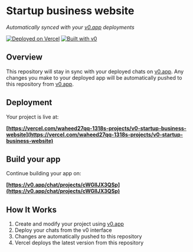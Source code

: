 # Startup business website

*Automatically synced with your [v0.app](https://v0.app) deployments*

[![Deployed on Vercel](https://img.shields.io/badge/Deployed%20on-Vercel-black?style=for-the-badge&logo=vercel)](https://vercel.com/waheed27qq-1318s-projects/v0-startup-business-website)
[![Built with v0](https://img.shields.io/badge/Built%20with-v0.app-black?style=for-the-badge)](https://v0.app/chat/projects/cWGllJX3QSp)

## Overview

This repository will stay in sync with your deployed chats on [v0.app](https://v0.app).
Any changes you make to your deployed app will be automatically pushed to this repository from [v0.app](https://v0.app).

## Deployment

Your project is live at:

**[https://vercel.com/waheed27qq-1318s-projects/v0-startup-business-website](https://vercel.com/waheed27qq-1318s-projects/v0-startup-business-website)**

## Build your app

Continue building your app on:

**[https://v0.app/chat/projects/cWGllJX3QSp](https://v0.app/chat/projects/cWGllJX3QSp)**

## How It Works

1. Create and modify your project using [v0.app](https://v0.app)
2. Deploy your chats from the v0 interface
3. Changes are automatically pushed to this repository
4. Vercel deploys the latest version from this repository
